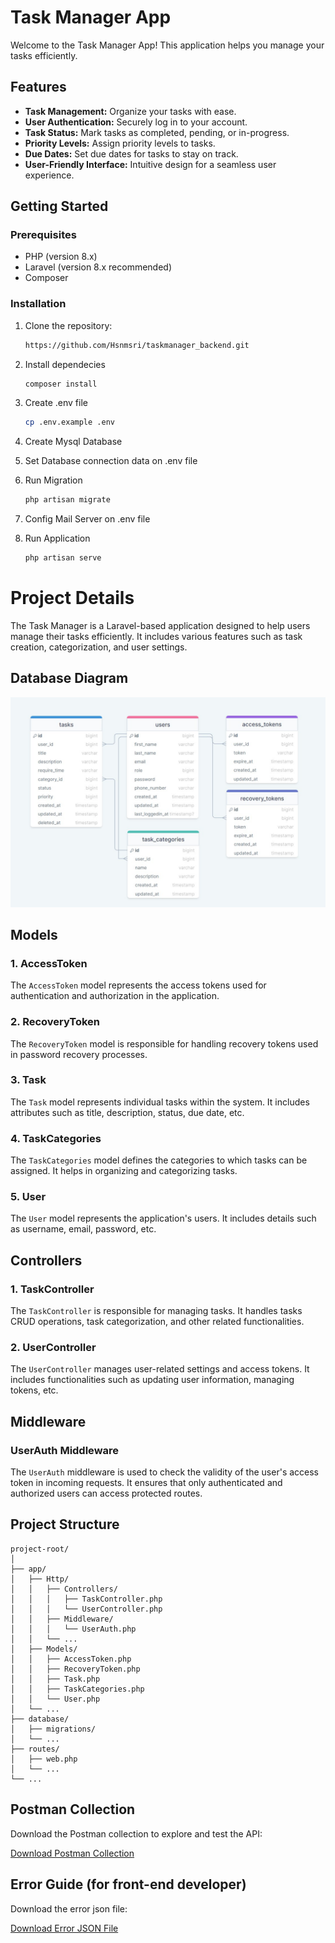 # Task Manager App

Welcome to the Task Manager App! This application helps you manage your tasks efficiently.

## Features

-   **Task Management:** Organize your tasks with ease.
-   **User Authentication:** Securely log in to your account.
-   **Task Status:** Mark tasks as completed, pending, or in-progress.
-   **Priority Levels:** Assign priority levels to tasks.
-   **Due Dates:** Set due dates for tasks to stay on track.
-   **User-Friendly Interface:** Intuitive design for a seamless user experience.

## Getting Started

### Prerequisites

-   PHP (version 8.x)
-   Laravel (version 8.x recommended)
-   Composer

### Installation

1. Clone the repository:

    ```bash
    https://github.com/Hsnmsri/taskmanager_backend.git
    ```

2. Install dependecies
    ```bash
    composer install
    ```
3. Create .env file
    ```bash
    cp .env.example .env
    ```
4. Create Mysql Database
5. Set Database connection data on .env file
6. Run Migration
    ```bash
    php artisan migrate
    ```
7. Config Mail Server on .env file
8. Run Application
    ```bash
    php artisan serve
    ```

# Project Details

The Task Manager is a Laravel-based application designed to help users manage their tasks efficiently. It includes various features such as task creation, categorization, and user settings.

## Database Diagram

![Database Diagram](documents/database_diagram.jpg)

## Models

### 1. AccessToken

The `AccessToken` model represents the access tokens used for authentication and authorization in the application.

### 2. RecoveryToken

The `RecoveryToken` model is responsible for handling recovery tokens used in password recovery processes.

### 3. Task

The `Task` model represents individual tasks within the system. It includes attributes such as title, description, status, due date, etc.

### 4. TaskCategories

The `TaskCategories` model defines the categories to which tasks can be assigned. It helps in organizing and categorizing tasks.

### 5. User

The `User` model represents the application's users. It includes details such as username, email, password, etc.

## Controllers

### 1. TaskController

The `TaskController` is responsible for managing tasks. It handles tasks CRUD operations, task categorization, and other related functionalities.

### 2. UserController

The `UserController` manages user-related settings and access tokens. It includes functionalities such as updating user information, managing tokens, etc.

## Middleware

### UserAuth Middleware

The `UserAuth` middleware is used to check the validity of the user's access token in incoming requests. It ensures that only authenticated and authorized users can access protected routes.

## Project Structure

```plaintext
project-root/
│
├── app/
│   ├── Http/
│   │   ├── Controllers/
│   │   │   ├── TaskController.php
│   │   │   └── UserController.php
│   │   ├── Middleware/
│   │   │   └── UserAuth.php
│   │   └── ...
│   ├── Models/
│   │   ├── AccessToken.php
│   │   ├── RecoveryToken.php
│   │   ├── Task.php
│   │   ├── TaskCategories.php
│   │   └── User.php
│   └── ...
├── database/
│   ├── migrations/
│   └── ...
├── routes/
│   ├── web.php
│   └── ...
└── ...
```

## Postman Collection

Download the Postman collection to explore and test the API:

[Download Postman Collection](documents/Task%20Manager.postman_collection.json)

## Error Guide (for front-end developer)

Download the error json file:

[Download Error JSON File](documents/error_codes.json)
